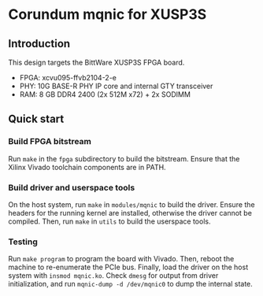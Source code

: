 # Corundum mqnic for XUSP3S

## Introduction

This design targets the BittWare XUSP3S FPGA board.

* FPGA: xcvu095-ffvb2104-2-e
* PHY: 10G BASE-R PHY IP core and internal GTY transceiver
* RAM: 8 GB DDR4 2400 (2x 512M x72) + 2x SODIMM

## Quick start

### Build FPGA bitstream

Run `make` in the `fpga` subdirectory to build the bitstream.  Ensure that the Xilinx Vivado toolchain components are in PATH.

### Build driver and userspace tools

On the host system, run `make` in `modules/mqnic` to build the driver.  Ensure the headers for the running kernel are installed, otherwise the driver cannot be compiled.  Then, run `make` in `utils` to build the userspace tools.

### Testing

Run `make program` to program the board with Vivado.  Then, reboot the machine to re-enumerate the PCIe bus.  Finally, load the driver on the host system with `insmod mqnic.ko`.  Check `dmesg` for output from driver initialization, and run `mqnic-dump -d /dev/mqnic0` to dump the internal state.
